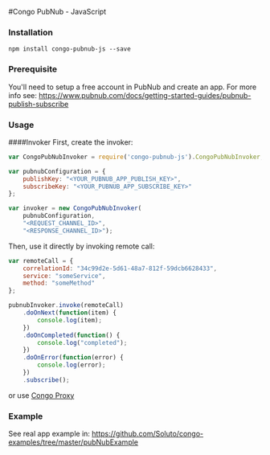 #Congo PubNub - JavaScript

### Installation
```npm install congo-pubnub-js --save```

### Prerequisite
You'll need to setup a free account in PubNub and create an app. For more info see: https://www.pubnub.com/docs/getting-started-guides/pubnub-publish-subscribe

### Usage
####Invoker
First, create the invoker:
```javascript
var CongoPubNubInvoker = require('congo-pubnub-js').CongoPubNubInvoker;

var pubnubConfiguration = {
    publishKey: "<YOUR_PUBNUB_APP_PUBLISH_KEY>",  
    subscribeKey: "<YOUR_PUBNUB_APP_SUBSCRIBE_KEY>"
};

var invoker = new CongoPubNubInvoker(
    pubnubConfiguration, 
    "<REQUEST_CHANNEL_ID>", 
    "<RESPONSE_CHANNEL_ID>");
```
Then, use it directly by invoking remote call:
```javascript
var remoteCall = {
    correlationId: "34c99d2e-5d61-48a7-812f-59dcb6628433",
    service: "someService",
    method: "someMethod"
};

pubnubInvoker.invoke(remoteCall)
    .doOnNext(function(item) {
        console.log(item);
    })
    .doOnCompleted(function() {
        console.log("completed");
    })
    .doOnError(function(error) {
        console.log(error);
    })
    .subscribe();
```
or use [Congo Proxy](https://github.com/Soluto/congo-proxy)

### Example
See real app example in: https://github.com/Soluto/congo-examples/tree/master/pubNubExample
